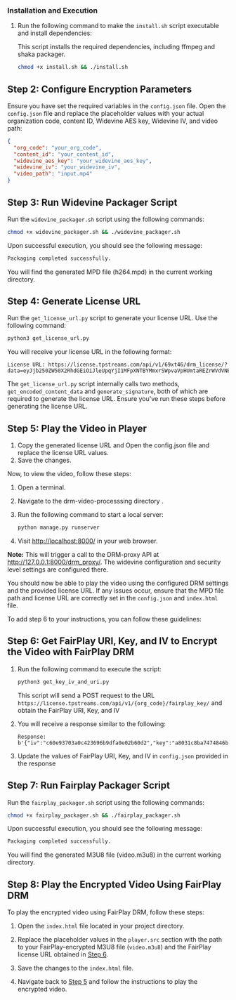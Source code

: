 ### Installation and Execution

1. Run the following command to make the `install.sh` script executable and install dependencies:

   This script installs the required dependencies, including ffmpeg and shaka packager.

   ```bash
   chmod +x install.sh && ./install.sh
   ```

## Step 2: Configure Encryption Parameters

Ensure you have set the required variables in the `config.json` file. Open the `config.json` file and replace the placeholder values with your actual organization code, content ID, Widevine AES key, Widevine IV, and video path:

```json
{
  "org_code": "your_org_code",
  "content_id": "your_content_id",
  "widevine_aes_key": "your_widevine_aes_key",
  "widevine_iv": "your_widevine_iv",
  "video_path": "input.mp4"
}
```

## Step 3: Run Widevine Packager Script

Run the `widevine_packager.sh` script using the following commands:

```bash
chmod +x widevine_packager.sh && ./widevine_packager.sh
```


Upon successful execution, you should see the following message:

```bash
Packaging completed successfully.
```

You will find the generated MPD file (h264.mpd) in the current working directory.



## Step 4: Generate License URL

Run the `get_license_url.py` script to generate your license URL. Use the following command:

```bash
python3 get_license_url.py
```

You will receive your license URL in the following format:

```
License URL: https://license.tpstreams.com/api/v1/69xt46/drm_license/?data=eyJjb250ZW50X2RhdGEiOiJleUpqYjI1MFpXNTBYMmxrSWpvaVpHUmtaREZrWVdVNE9EWXlORE5pWlRnMU56RTJZekZtWWpnNE9UVTJORFVpTENKa2NtMWZkSGx3WlNJNkluZHBaR1YyYVc1bElpd2laRzkzYm14dllXUWlPbVpoYkhObGZRPT0iLCJzaWduYXR1cmUiOiI5QkM5aTloTFVMWHlmaXlBdXE5aHRhRGZYb3FRam9PWGtDOWlVbGd5Z3R3PSJ9
```
The `get_license_url.py` script internally calls two methods, `get_encoded_content_data` and `generate_signature`, both of which are required to generate the license URL. Ensure you've run these steps before generating the license URL.


## Step 5: Play the Video in Player

1. Copy the generated license URL and Open the config.json file and replace the license URL values.
2. Save the changes.

Now, to view the video, follow these steps:

1. Open a terminal.
2. Navigate to the drm-video-processsing directory .
3. Run the following command to start a local server:

    ```bash
    python manage.py runserver
    ```

4. Visit [http://localhost:8000/](http://localhost:8000/) in your web browser.
   
 **Note:**  This will trigger a call to the DRM-proxy API at http://127.0.0.1:8000/drm_proxy/. The widevine configuration and security level settings are  configured there.







You should now be able to play the video using the configured DRM settings and the provided license URL. If any issues occur, ensure that the MPD file path and license URL are correctly set in the `config.json` and `index.html` file.

To add step 6 to your instructions, you can follow these guidelines:


## Step 6: Get FairPlay URI, Key, and IV to Encrypt the Video with FairPlay DRM


1. Run the following command to execute the script:

    ```bash
    python3 get_key_iv_and_uri.py
    ```
    This script will send a POST request to the URL `https://license.tpstreams.com/api/v1/{org_code}/fairplay_key/` and obtain the FairPlay URI, Key, and IV
   
2. You will receive a response similar to the following:

    ```plaintext
    Response: b'{"iv":"c60e93703a0c423696b9dfa0e02b60d2","key":"a8031c8ba7474846b137ffc328cf2304","uri":"skd://4a961191b7764338b8a6ca3259023c2d"}'
    ```

3. Update the values of FairPlay URI, Key, and IV in `config.json` provided in the response

## Step 7: Run Fairplay Packager Script

Run the `fairplay_packager.sh` script using the following commands:

```bash
chmod +x fairplay_packager.sh && ./fairplay_packager.sh
```


Upon successful execution, you should see the following message:

```bash
Packaging completed successfully.
```

You will find the generated M3U8 file (video.m3u8) in the current working directory.

## Step 8: Play the Encrypted Video Using FairPlay DRM

To play the encrypted video using FairPlay DRM, follow these steps:

1. Open the `index.html` file located in your project directory.

2. Replace the placeholder values in the `player.src` section with the path to your FairPlay-encrypted M3U8 file (`video.m3u8`) and the FairPlay license URL obtained in [Step 6](#step-6-get-fairplay-uri-key-and-iv-to-encrypt-the-video-with-fairplay-drm).

3. Save the changes to the `index.html` file.

4. Navigate back to  [Step 5](#step-5-play-the-video-in-player) and follow the instructions to play the encrypted video.
